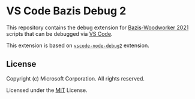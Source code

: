 # VS Code Bazis Debug 2

This repository contains the debug extension for [Bazis-Woodworker 2021](http://bazissoft.ru/products/bazis_mebelschik) scripts that can be debugged via [VS Code](https://code.visualstudio.com).

This extension is based on [`vscode-node-debug2`](https://github.com/microsoft/vscode-node-debug2) extension.

## License

Copyright (c) Microsoft Corporation. All rights reserved.

Licensed under the [MIT](LICENSE.txt) License.
